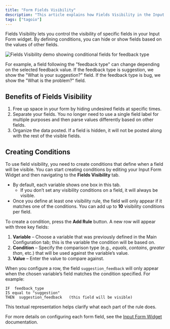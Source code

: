 ```yaml
---
title: "Form Fields Visibility"
description: "This article explains how Fields Visibility in the Input Form widget lets you control which form fields are shown or hidden based on other fields' values, and summarizes the main benefits of using this feature."
tags: ["tagoio"]
---
```

Fields Visibility lets you control the visibility of specific fields in your Input Form widget. By defining conditions, you can hide or show fields based on the values of other fields.

![Fields Visibility demo showing conditional fields for feedback type](/docs_imagem/tagoio/form-fields-visibility-2.png)

For example, a field following the "feedback type" can change depending on the selected feedback value. If the feedback type is suggestion, we show the "What is your suggestion?" field. If the feedback type is bug, we show the "What is the problem?" field.

## Benefits of Fields Visibility

1. Free up space in your form by hiding undesired fields at specific times.  
2. Separate your fields. You no longer need to use a single field label for multiple purposes and then parse values differently based on other fields.  
3. Organize the data posted. If a field is hidden, it will not be posted along with the rest of the visible fields.

## Creating Conditions

To use field visibility, you need to create conditions that define when a field will be visible. You can start creating conditions by editing your Input Form Widget and then navigating to the **Fields Visibility** tab.

- By default, each variable shows one box in this tab.  
  - If you don’t set any visibility conditions on a field, it will always be visible.  
- Once you define at least one visibility rule, the field will only appear if it matches one of the conditions. You can add up to **10** visibility conditions per field.

To create a condition, press the **Add Rule** button. A new row will appear with three key fields:

1. **Variable** – Choose a variable that was previously defined in the Main Configuration tab; this is the variable the condition will be based on.  
2. **Condition** – Specify the comparison type (e.g., *equals*, *contains*, *greater than*, etc.) that will be used against the variable’s value.  
3. **Value** – Enter the value to compare against.

When you configure a row, the field `suggestion_feedback` will only appear when the chosen variable’s field matches the condition specified. For example:

```
IF  feedback_type
IS equal to "suggestion"
THEN  suggestion_feedback   (this field will be visible)
```

This textual representation helps clarify what each part of the rule does.

For more details on configuring each form field, see the [Input Form Widget](https://help.tago.io/portal/en/kb/articles/456-input-form-widget) documentation.